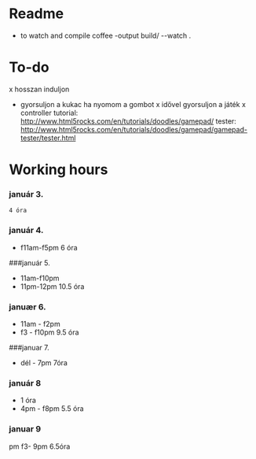 
Readme
======

* to watch and compile
coffee -output build/ --watch .

To-do
=====
x hosszan induljon
+ gyorsuljon a kukac ha nyomom a gombot
x idővel gyorsuljon a játék
x controller
    tutorial: http://www.html5rocks.com/en/tutorials/doodles/gamepad/
    tester: http://www.html5rocks.com/en/tutorials/doodles/gamepad/gamepad-tester/tester.html
    
Working hours
=============

### január 3.
    4 óra

### január 4.
+ f11am-f5pm
    6 óra

###január 5.
+ 11am-f10pm
+ 11pm-12pm
    10.5 óra

### januær 6.
+ 11am - f2pm
+ f3 - f10pm
    9.5 óra

###januar 7.
+ dél - 7pm
    7óra

### január 8
+ 1 óra
+ 4pm - f8pm
    5.5 óra

### januar 9 
   pm f3- 9pm
    6.5óra